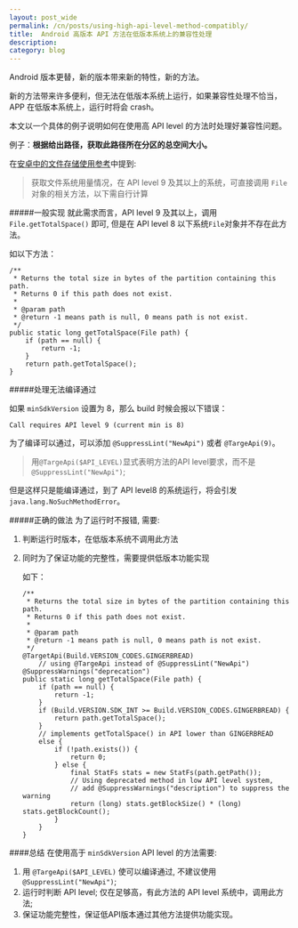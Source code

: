 ```yaml
---
layout: post_wide
permalink: /cn/posts/using-high-api-level-method-compatibly/
title:  Android 高版本 API 方法在低版本系统上的兼容性处理
description: 
category: blog
---
```

Android 版本更替，新的版本带来新的特性，新的方法。

新的方法带来许多便利，但无法在低版本系统上运行，如果兼容性处理不恰当，APP 在低版本系统上，运行时将会 crash。

本文以一个具体的例子说明如何在使用高 API level 的方法时处理好兼容性问题。

例子：**根据给出路径，获取此路径所在分区的总空间大小。**

在[安卓中的文件存储使用参考][1]中提到:
>  获取文件系统用量情况，在 API level 9 及其以上的系统，可直接调用 `File` 对象的相关方法，以下需自行计算

#####一般实现
就此需求而言，API level 9 及其以上，调用 `File.getTotalSpace()` 即可, 但是在 API level 8 以下系统`File`对象并不存在此方法。

如以下方法：

    /**
     * Returns the total size in bytes of the partition containing this path.
     * Returns 0 if this path does not exist.
     * 
     * @param path
     * @return -1 means path is null, 0 means path is not exist.
     */
    public static long getTotalSpace(File path) {
        if (path == null) {
            return -1;
        }
        return path.getTotalSpace();
    }

#####处理无法编译通过

如果 `minSdkVersion` 设置为 8，那么 build 时候会报以下错误：

    Call requires API level 9 (current min is 8)

为了编译可以通过，可以添加 `@SuppressLint("NewApi")` 或者 `@TargeApi(9)`。

>  用`@TargeApi($API_LEVEL)`显式表明方法的API level要求，而不是`@SuppressLint("NewApi")`;

但是这样只是能编译通过，到了 API level8 的系统运行，将会引发 `java.lang.NoSuchMethodError`。

#####正确的做法
为了运行时不报错, 需要:

1.  判断运行时版本，在低版本系统不调用此方法
2.  同时为了保证功能的完整性，需要提供低版本功能实现

    如下：

    ```
    /**
     * Returns the total size in bytes of the partition containing this path.
     * Returns 0 if this path does not exist.
     * 
     * @param path
     * @return -1 means path is null, 0 means path is not exist.
     */
    @TargetApi(Build.VERSION_CODES.GINGERBREAD) 
        // using @TargeApi instead of @SuppressLint("NewApi")
    @SuppressWarnings("deprecation")
    public static long getTotalSpace(File path) {
        if (path == null) {
            return -1;
        }
        if (Build.VERSION.SDK_INT >= Build.VERSION_CODES.GINGERBREAD) {
            return path.getTotalSpace();
        }
        // implements getTotalSpace() in API lower than GINGERBREAD
        else {
            if (!path.exists()) {
                return 0;
            } else {
                final StatFs stats = new StatFs(path.getPath());
                // Using deprecated method in low API level system, 
                // add @SuppressWarnings("description") to suppress the warning
                return (long) stats.getBlockSize() * (long) stats.getBlockCount();
            }
        }
    }
    ```

####总结
在使用高于 `minSdkVersion` API level 的方法需要:

1. 用 `@TargeApi($API_LEVEL)` 使可以编译通过, 不建议使用 `@SuppressLint("NewApi")`;
2. 运行时判断 API level; 仅在足够高，有此方法的 API level 系统中，调用此方法;
3. 保证功能完整性，保证低API版本通过其他方法提供功能实现。


[1]: http://www.liaohuqiu.com/storage-in-android/    "安卓文件存储使用参考"
